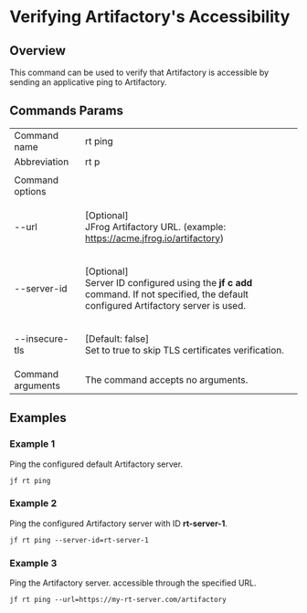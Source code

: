 # Verifying Artifactory's Accessibility
## Overview
This command can be used to verify that Artifactory is accessible by sending an applicative ping to Artifactory.

## Commands Params

|                   |                                                                                                                                                             |
|-------------------|-------------------------------------------------------------------------------------------------------------------------------------------------------------|
| Command name      | rt ping                                                                                                                                                     |
| Abbreviation      | rt p                                                                                                                                                        |
|                   |                                                                                                                                                             |
| Command options   |                                                                                                                                                             |
| --url             | <p>[Optional]<br>JFrog Artifactory URL. (example: https://acme.jfrog.io/artifactory)</p>                                                                    |
| --server-id       | <p>[Optional]<br>Server ID configured using the <strong>jf c add</strong> command. If not specified, the default configured Artifactory server is used.</p> |
| --insecure-tls    | <p>[Default: false]<br>Set to true to skip TLS certificates verification.</p>                                                                               |
| Command arguments | The command accepts no arguments.                                                                                                                           |

## Examples
### Example 1

Ping the configured default Artifactory server.

```
jf rt ping
```

### Example 2

Ping the configured Artifactory server with ID **rt-server-1**.

```
jf rt ping --server-id=rt-server-1
```

### Example 3

Ping the Artifactory server. accessible through the specified URL.

```
jf rt ping --url=https://my-rt-server.com/artifactory
```

